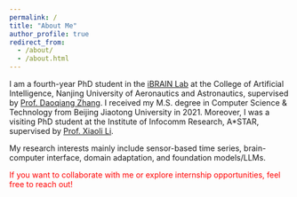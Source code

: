 ```yaml
---
permalink: /
title: "About Me"
author_profile: true
redirect_from: 
  - /about/
  - /about.html
---
```


I am a fourth-year PhD student in the [iBRAIN Lab](https://ibrain.nuaa.edu.cn/) at the College of Artificial Intelligence, Nanjing University of Aeronautics and Astronautics, supervised by [Prof. Daoqiang Zhang](https://parnec.nuaa.edu.cn/zhangdq/). I received my M.S. degree in Computer Science & Technology from Beijing Jiaotong University in 2021. Moreover, I was a visiting PhD student at the Institute of Infocomm Research, A*STAR, supervised by [Prof. Xiaoli Li](https://personal.ntu.edu.sg/xlli/).

My research interests mainly include sensor-based time series, brain-computer interface, domain adaptation, and foundation models/LLMs.

<font color='red'>If you want to collaborate with me or explore internship opportunities, feel free to reach out!</font>
